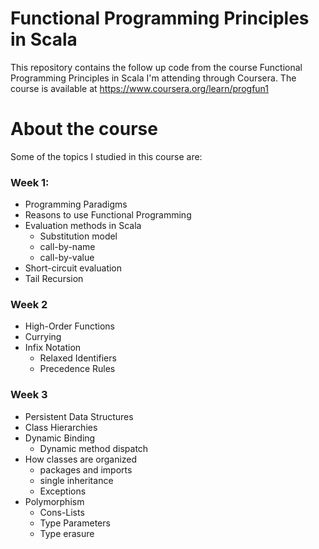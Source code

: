 # Functional Programming Principles in Scala

This repository contains the follow up code from the course Functional Programming Principles in Scala I'm attending through Coursera. The course is available at https://www.coursera.org/learn/progfun1

# About the course

Some of the topics I studied in this course are:

### Week 1:
- Programming Paradigms
- Reasons to use Functional Programming
- Evaluation methods in Scala
  - Substitution model
  - call-by-name
  - call-by-value
- Short-circuit evaluation
- Tail Recursion

### Week 2
- High-Order Functions
- Currying
- Infix Notation
  - Relaxed Identifiers
  - Precedence Rules

### Week 3
- Persistent Data Structures
- Class Hierarchies
- Dynamic Binding
  - Dynamic method dispatch
- How classes are organized
  - packages and imports
  - single inheritance
  - Exceptions
- Polymorphism
  - Cons-Lists
  - Type Parameters
  - Type erasure
